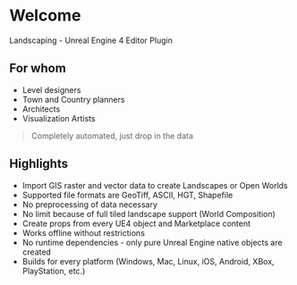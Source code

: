 # Welcome

Landscaping - Unreal Engine 4 Editor Plugin

## For whom

- Level designers
- Town and Country planners
- Architects
- Visualization Artists

> Completely automated, just drop in the data

## Highlights

- Import GIS raster and vector data to create Landscapes or Open Worlds
- Supported file formats are GeoTiff, ASCII, HGT, Shapefile
- No preprocessing of data necessary
- No limit because of full tiled landscape support (World Composition)
- Create props from every UE4 object and Marketplace content
- Works offline without restrictions
- No runtime dependencies - only pure Unreal Engine native objects are created
- Builds for every platform (Windows, Mac, Linux, iOS, Android, XBox, PlayStation, etc.)
